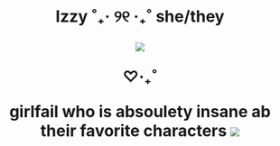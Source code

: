 <html>
<h1> <div align="center"> <p>I<b>z</b>z<b>y</b>  <b> ˚₊‧ ୨୧ ‧₊˚</b>  <b>sh</b>e/<b>t</b>h<b>ey</b> </p> <img src="https://external-media.spacehey.net/media/slA-rev0NXN4zWpS4FX1upLjmLFEwO_C3xWF1jqpjnWw=/https://64.media.tumblr.com/83d3dafdf555ac54b55a4eb6792737b0/3ddca5e197d381a3-b2/s1280x1920/81b039cdbe7a73af40a78ddc18df85b5a2269541.gifv"> 
  <p> <b>♡‧₊˚‎</b> </p>
   <p align="center"> girlfail who is absoulety insane ab their favorite characters <img src="https://maguro.carrd.co/assets/images/gallery02/3fc1dc1f.gif?v=10cf7dfb"></p>
 </div>

  
</html>
